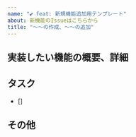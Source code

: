 ```yaml
---
name: "💕 feat: 新規機能追加用テンプレート"
about: 新機能のIssueはこちらから
title: "〜〜の作成、〜〜の追加"
---
```


## 実装したい機能の概要、詳細
<!-- prettierを設定して、テンプレートを作る -->


## タスク
<!-- 多い場合はこちらを親タスクとし、以下を子タスクに切り分ける -->
- [] 


## その他